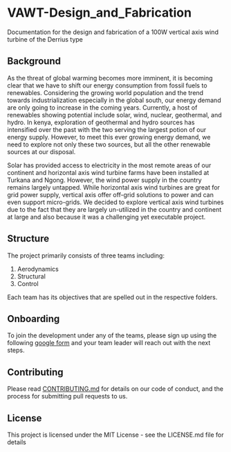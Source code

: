 # VAWT-Design_and_Fabrication
Documentation for the design and fabrication of a 100W vertical axis wind turbine of the Derrius type


## Background
As the threat of global warming becomes more imminent, it is becoming clear that we have to shift our energy consumption from fossil fuels to renewables. Considering the growing world population and the trend towards industrialization especially in the global south, our energy demand are only going to increase in the coming years. Currently, a host of renewables showing potential include solar, wind, nuclear, geothermal, and hydro. In kenya, exploration of geothermal and hydro sources has intensified over the past with the two serving the largest potion of our energy supply. However, to meet this ever growing energy demand, we need to explore not only these two sources, but all the other renewable sources at our disposal. 

Solar has provided access to electricity in the most remote areas of our continent and horizontal axis wind turbine farms have been installed at Turkana and Ngong. However, the wind power supply in the country remains largely untapped. While horizontal axis wind turbines are great for grid power supply, vertical axis offer off-grid solutions to power and can even support micro-grids. We decided to explore vertical axis wind turbines due to the fact that they are largely un-utilized in the country and continent at large and also because it was a challenging yet executable project. 


## Structure
The project primarily consists of three teams including:
1. Aerodynamics
2. Structural
3. Control

Each team has its objectives that are spelled out in the respective folders. 


## Onboarding
To join the development under any of the teams, please sign up using the following [google form](https://forms.gle/wArQU3dA9vvxsdT67) and your team leader will reach out with the next steps. 

## Contributing
Please read [CONTRIBUTING.md](https://gist.github.com/PurpleBooth/b24679402957c63ec426) for details on our code of conduct, and the process for submitting pull requests to us.


## License 
This project is licensed under the MIT License - see the LICENSE.md file for details
